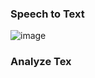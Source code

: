 ### Speech to Text
![image](https://github.com/philipp-moreira/philipp-moreira-dio-ms-ai900-ml-desafio-pratico-analise-sentimentos/assets/17642499/92a25a14-638f-4c2c-9cbd-661dc1023dc9)

### Analyze Tex
